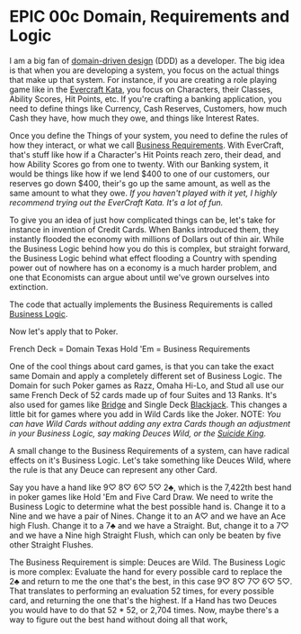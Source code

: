 # EPIC 00c Domain, Requirements and Logic

I am a big fan of [domain-driven design](https://en.wikipedia.org/wiki/Domain-driven_design) (DDD) as a developer. The
big idea is that when you are developing a system, you focus on the actual things that make up that system. For instance,
if you are creating a role playing game like in the [Evercraft Kata](https://github.com/PuttingTheDnDInTDD/EverCraft-Kata), 
you focus on Characters, their Classes, Ability Scores, Hit Points, etc. If you're crafting a banking application, you need to 
define things like Currency, Cash Reserves, Customers, how much Cash they have, how much they owe, and things like
Interest Rates. 

Once you define the Things of your system, you need to define the rules of how they interact, or what we call 
[Business Requirements](https://en.wikipedia.org/wiki/Business_requirements). With EverCraft, that's stuff like how if a Character's
Hit Points reach zero, their dead, and how Ability Scores go from one to twenty. With our Banking system, it would
be things like how if we lend $400 to one of our customers, our reserves go down $400, their's go up the same amount, 
as well as the same amount to what they owe. _If you haven't played with it yet, I highly recommend trying out the 
EverCraft Kata. It's a lot of fun._

To give you an idea of just how complicated things can be, let's take for instance in invention of Credit Cards. When
Banks introduced them, they instantly flooded the economy with millions of Dollars out of thin air. While the Business
Logic behind how you do this is complex, but straight forward, the Business Logic behind what effect flooding a Country
with spending power out of nowhere has on a economy is a much harder problem, and one that Economists can argue about
until we've grown ourselves into extinction.

The code that actually implements the Business Requirements is called [Business Logic](https://en.wikipedia.org/wiki/Business_logic).

Now let's apply that to Poker.

French Deck = Domain
Texas Hold 'Em = Business Requirements

One of the cool things about card games, is that you can take the exact same Domain and apply a completely different
set of Business Logic. The Domain for such Poker games as Razz, Omaha Hi-Lo, and Stud all use our same French Deck of 52
cards made up of four Suites and 13 Ranks. It's also used for games like 
[Bridge](https://en.wikipedia.org/wiki/Contract_bridge) and Single Deck [Blackjack](https://en.wikipedia.org/wiki/Blackjack). 
This changes a little bit for games where you add in Wild Cards like the Joker. NOTE: _You can have Wild Cards without
adding any extra Cards though an adjustment in your Business Logic, say making Deuces Wild, or the 
[Suicide King](https://upswingpoker.com/what-is-the-suicide-king-in-card-games/)._ 

A small change to the Business Requirements of a system, can have radical effects on it's Business Logic. Let's take
something like Deuces Wild, where the rule is that any Deuce can represent any other Card. 

Say you have a hand like 9♡ 8♡ 6♡ 5♡ 2♣, which is the 7,422th best hand in poker games like Hold 'Em and Five Card 
Draw. We need to write the Business Logic to determine what the best possible hand is. Change it to a Nine and we have
a pair of Nines. Change it to an A♡ and we have an Ace high Flush. Change it to a 7♣ and we have a Straight. But, change
it to a 7♡ and we have a Nine high Straight Flush, which can only be beaten by five other Straight Flushes. 

The Business Requirement is simple: Deuces are Wild. The Business Logic is more complex: Evaluate the hand for every 
possible card to replace the 2♣ and return to me the one that's the best, in this case 9♡ 8♡ 7♡ 6♡ 5♡. That translates
to performing an evaluation 52 times, for every possible card, and returning the one that's the highest. If a Hand 
has two Deuces you would have to do that 52 * 52, or 2,704 times. Now, maybe there's a way to figure out the best hand
without doing all that work, 




